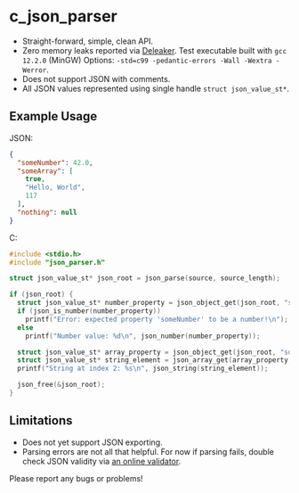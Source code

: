# c_json_parser

- Straight-forward, simple, clean API.
- Zero memory leaks reported via [Deleaker](https://www.deleaker.com/). Test executable built with `gcc 12.2.0` (MinGW) Options: `-std=c99 -pedantic-errors -Wall -Wextra -Werror`.
- Does not support JSON with comments.
- All JSON values represented using single handle `struct json_value_st*`.

## Example Usage
JSON:
```JSON
{
  "someNumber": 42.0,
  "someArray": [
    true,
    "Hello, World",
    117
  ],
  "nothing": null
}
```
C:
```C
#include <stdio.h>
#include "json_parser.h"

struct json_value_st* json_root = json_parse(source, source_length);

if (json_root) {
  struct json_value_st* number_property = json_object_get(json_root, "someNumber");
  if (json_is_number(number_property))
    printf("Error: expected property 'someNumber' to be a number!\n");
  else
    printf("Number value: %d\n", json_number(number_property));

  struct json_value_st* array_property = json_object_get(json_root, "someArray");
  struct json_value_st* string_element = json_array_get(array_property, 2);
  printf("String at index 2: %s\n", json_string(string_element));

  json_free(&json_root);
}

```
## Limitations
- Does not yet support JSON exporting.
- Parsing errors are not all that helpful. For now if parsing fails, double check JSON validity via [an online validator](https://www.toptal.com/developers/json-formatter).

Please report any bugs or problems!
